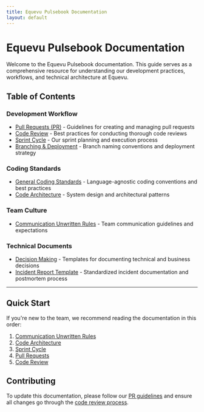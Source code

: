```yaml
---
title: Equevu Pulsebook Documentation
layout: default
---
```


# Equevu Pulsebook Documentation


Welcome to the Equevu Pulsebook documentation. This guide serves as a comprehensive resource for understanding our development practices, workflows, and technical architecture at Equevu.

## Table of Contents

### Development Workflow
- [Pull Requests (PR)](./PR.md) - Guidelines for creating and managing pull requests
- [Code Review](./code-review.md) - Best practices for conducting thorough code reviews
- [Sprint Cycle](./sprint-cycle.md) - Our sprint planning and execution process
- [Branching & Deployment](./branching-deployment.md) - Branch naming conventions and deployment strategy

### Coding Standards
- [General Coding Standards](./coding_standards.md) - Language-agnostic coding conventions and best practices
- [Code Architecture](./architecture.md) - System design and architectural patterns

### Team Culture
- [Communication Unwritten Rules](./communication.md) - Team communication guidelines and expectations

### Technical Documents
- [Decision Making](./decision-making.md) - Templates for documenting technical and business decisions
- [Incident Report Template](./incident-report.md) - Standardized incident documentation and postmortem process

---

## Quick Start

If you're new to the team, we recommend reading the documentation in this order:
1. [Communication Unwritten Rules](./communication.md)
2. [Code Architecture](./architecture.md)
3. [Sprint Cycle](./sprint-cycle.md)
4. [Pull Requests](./PR.md)
5. [Code Review](./code-review.md)

## Contributing

To update this documentation, please follow our [PR guidelines](./PR.md) and ensure all changes go through the [code review process](./code-review.md).